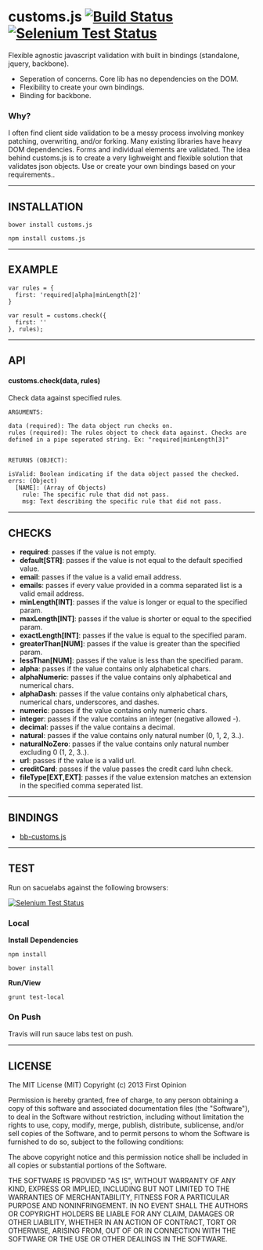 customs.js [![Build Status](https://travis-ci.org/firstopinion/customs.js.png)](https://travis-ci.org/firstopinion/customs.js) [![Selenium Test Status](https://saucelabs.com/buildstatus/fo-customs)](https://saucelabs.com/u/fo-customs)
==========
Flexible agnostic javascript validation with built in bindings (standalone, jquery, backbone).

* Seperation of concerns. Core lib has no dependencies on the DOM.
* Flexibility to create your own bindings.
* Binding for backbone.

### Why?

I often find client side validation to be a messy process involving monkey patching, overwriting, and/or forking. Many existing libraries have heavy DOM dependencies. Forms and individual elements are validated. The idea behind customs.js is to create a very lighweight and flexible solution that validates json objects. Use or create your own bindings based on your requirements.. 

---


## INSTALLATION

```
bower install customs.js
```

```
npm install customs.js
```

---


## EXAMPLE

```
var rules = {
  first: 'required|alpha|minLength[2]'
}

var result = customs.check({
  first: ''
}, rules);
```

---


## API

#### customs.check(data, rules)
Check data against specified rules.

```
ARGUMENTS:

data (required): The data object run checks on.
rules (required): The rules object to check data against. Checks are defined in a pipe seperated string. Ex: "required|minLength[3]"


RETURNS (OBJECT):

isValid: Boolean indicating if the data object passed the checked.
errs: (Object)
  [NAME]: (Array of Objects)
    rule: The specific rule that did not pass.
    msg: Text describing the specific rule that did not pass.
```

---


## CHECKS

* **required**: passes if the value is not empty.
* **default[STR]**: passes if the value is not equal to the default specified value.
* **email**: passes if the value is a valid email address.
* **emails**: passes if every value provided in a comma separated list is a valid email address.
* **minLength[INT]**: passes if the value is longer or equal to the specified param.
* **maxLength[INT]**: passes if the value is shorter or equal to the specified param.
* **exactLength[INT]**: passes if the value is equal to the specified param.
* **greaterThan[NUM]**: passes if the value is greater than the specified param.
* **lessThan[NUM]**: passes if the value is less than the specified param.
* **alpha**: passes if the value contains only alphabetical chars.
* **alphaNumeric**: passes if the value contains only alphabetical and numerical chars.
* **alphaDash**: passes if the value contains only alphabetical chars, numerical chars, underscores, and dashes.
* **numeric**: passes if the value contains only numeric chars.
* **integer**: passes if the value contains an integer (negative allowed -).
* **decimal**: passes if the value contains a decimal.
* **natural**: passes if the value contains only natural number (0, 1, 2, 3..).
* **naturalNoZero**: passes if the value contains only natural number excluding 0 (1, 2, 3..).
* **url**: passes if the value is a valid url.
* **creditCard**: passes if the value passes the credit card luhn check.
* **fileType[EXT,EXT]**: passes if the value extension matches an extension in the specified comma seperated list.

---


## BINDINGS

* [bb-customs.js](http://github.com/firstopinion/bb-customs.js) 

---


## TEST
Run on sacuelabs against the following browsers:

[![Selenium Test Status](https://saucelabs.com/browser-matrix/fo-customs.svg)](https://saucelabs.com/u/fo-customs)

### Local

**Install Dependencies**

```
npm install
```

```
bower install
```

**Run/View**

```
grunt test-local
```

### On Push
Travis will run sauce labs test on push.

---


## LICENSE

The MIT License (MIT) Copyright (c) 2013 First Opinion

Permission is hereby granted, free of charge, to any person obtaining a copy of this software and associated documentation files (the "Software"), to deal in the Software without restriction, including without limitation the rights to use, copy, modify, merge, publish, distribute, sublicense, and/or sell copies of the Software, and to permit persons to whom the Software is furnished to do so, subject to the following conditions:

The above copyright notice and this permission notice shall be included in all copies or substantial portions of the Software.

THE SOFTWARE IS PROVIDED "AS IS", WITHOUT WARRANTY OF ANY KIND, EXPRESS OR IMPLIED, INCLUDING BUT NOT LIMITED TO THE WARRANTIES OF MERCHANTABILITY, FITNESS FOR A PARTICULAR PURPOSE AND NONINFRINGEMENT. IN NO EVENT SHALL THE AUTHORS OR COPYRIGHT HOLDERS BE LIABLE FOR ANY CLAIM, DAMAGES OR OTHER LIABILITY, WHETHER IN AN ACTION OF CONTRACT, TORT OR OTHERWISE, ARISING FROM, OUT OF OR IN CONNECTION WITH THE SOFTWARE OR THE USE OR OTHER DEALINGS IN THE SOFTWARE.